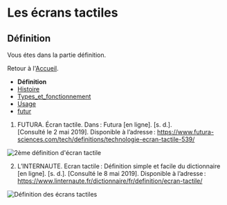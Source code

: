 # Les écrans tactiles
## Définition
Vous étes dans la partie définition. 

Retour à l'[Accueil](accueil.md).

- **Définition**
- [Histoire](histoire.md)
- [Types_et_fonctionnement](types.md)
- [Usage](usage.md)
- [futur](futur.md)

1. FUTURA. Écran tactile. Dans : Futura [en ligne]. [s. d.]. [Consulté le 2 mai 2019]. Disponible à l’adresse : https://www.futura-sciences.com/tech/definitions/technologie-ecran-tactile-539/

![2ème définition d'écran tactile](https://user-images.githubusercontent.com/50197114/58468519-fbdc0780-813d-11e9-84ba-aa872d19234c.png)

2. L’INTERNAUTE. Ecran tactile : Définition simple et facile du dictionnaire [en ligne]. [s. d.]. [Consulté le 8 mai 2019]. Disponible à l’adresse : https://www.linternaute.fr/dictionnaire/fr/definition/ecran-tactile/

![Définition des écrans tactiles](https://user-images.githubusercontent.com/50197114/58384446-db973600-7fe1-11e9-8f39-97128c36b9ad.png)
